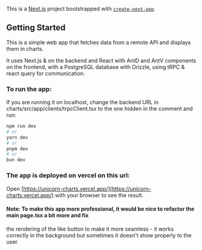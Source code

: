 This is a [Next.js](https://nextjs.org) project bootstrapped with [`create-next-app`](https://nextjs.org/docs/app/api-reference/cli/create-next-app).

## Getting Started

This is a simple web app that fetches data from a remote API and displays them in charts.

It uses Next.js & on the backend and React with AntD and AntV components on the frontend, with a PostgreSQL database with Drizzle, using tRPC & react query for communication.


### To run the app:

If you are running it on localhost, change the backend URL in charts/src/app/clients/trpcClient.tsx to the one hidden in the comment
and run: 

```bash
npm run dev
# or
yarn dev
# or
pnpm dev
# or
bun dev
```

### The app is deployed on vercel on this url:
Open [https://unicorn-charts.vercel.app/](https://unicorn-charts.vercel.app/) with your browser to see the result.


#### Note: To make this app more professional, it would be nice to refactor the main page.tsx a bit more and fix
the rendering of the like button to make it more seamless - it works correctly in the background but sometimes it doesn't show properly to the user.
